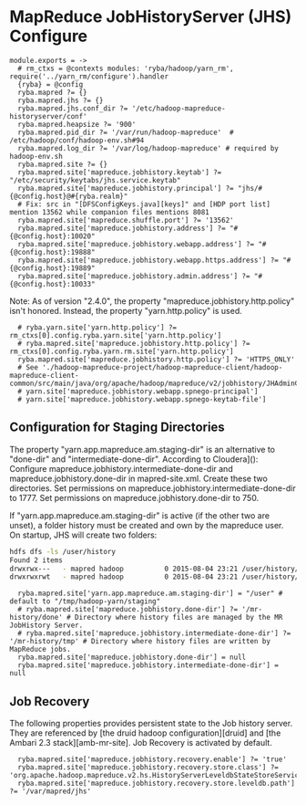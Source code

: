 
# MapReduce JobHistoryServer (JHS) Configure

    module.exports = ->
      # rm_ctxs = @contexts modules: 'ryba/hadoop/yarn_rm', require('../yarn_rm/configure').handler
      {ryba} = @config
      ryba.mapred ?= {}
      ryba.mapred.jhs ?= {}
      ryba.mapred.jhs.conf_dir ?= '/etc/hadoop-mapreduce-historyserver/conf'
      ryba.mapred.heapsize ?= '900'
      ryba.mapred.pid_dir ?= '/var/run/hadoop-mapreduce'  # /etc/hadoop/conf/hadoop-env.sh#94
      ryba.mapred.log_dir ?= '/var/log/hadoop-mapreduce' # required by hadoop-env.sh
      ryba.mapred.site ?= {}
      ryba.mapred.site['mapreduce.jobhistory.keytab'] ?= "/etc/security/keytabs/jhs.service.keytab"
      ryba.mapred.site['mapreduce.jobhistory.principal'] ?= "jhs/#{@config.host}@#{ryba.realm}"
      # Fix: src in "[DFSConfigKeys.java][keys]" and [HDP port list] mention 13562 while companion files mentions 8081
      ryba.mapred.site['mapreduce.shuffle.port'] ?= '13562'
      ryba.mapred.site['mapreduce.jobhistory.address'] ?= "#{@config.host}:10020"
      ryba.mapred.site['mapreduce.jobhistory.webapp.address'] ?= "#{@config.host}:19888"
      ryba.mapred.site['mapreduce.jobhistory.webapp.https.address'] ?= "#{@config.host}:19889"
      ryba.mapred.site['mapreduce.jobhistory.admin.address'] ?= "#{@config.host}:10033"

Note: As of version "2.4.0", the property "mapreduce.jobhistory.http.policy"
isn't honored. Instead, the property "yarn.http.policy" is used.

      # ryba.yarn.site['yarn.http.policy'] ?= rm_ctxs[0].config.ryba.yarn.site['yarn.http.policy']
      # ryba.mapred.site['mapreduce.jobhistory.http.policy'] ?= rm_ctxs[0].config.ryba.yarn.rm.site['yarn.http.policy']
      ryba.mapred.site['mapreduce.jobhistory.http.policy'] ?= 'HTTPS_ONLY'
      # See './hadoop-mapreduce-project/hadoop-mapreduce-client/hadoop-mapreduce-client-common/src/main/java/org/apache/hadoop/mapreduce/v2/jobhistory/JHAdminConfig.java#158'
      # yarn.site['mapreduce.jobhistory.webapp.spnego-principal']
      # yarn.site['mapreduce.jobhistory.webapp.spnego-keytab-file']

## Configuration for Staging Directories

The property "yarn.app.mapreduce.am.staging-dir" is an alternative to "done-dir"
and "intermediate-done-dir". According to Cloudera](): Configure 
mapreduce.jobhistory.intermediate-done-dir and mapreduce.jobhistory.done-dir in
mapred-site.xml. Create these two directories. Set permissions on
mapreduce.jobhistory.intermediate-done-dir to 1777. Set permissions on
mapreduce.jobhistory.done-dir to 750.

If "yarn.app.mapreduce.am.staging-dir" is active (if the other two are unset),
a folder history must be created and own by the mapreduce user. On startup, JHS
will create two folders:

```bash
hdfs dfs -ls /user/history
Found 2 items
drwxrwx---   - mapred hadoop          0 2015-08-04 23:21 /user/history/done
drwxrwxrwt   - mapred hadoop          0 2015-08-04 23:21 /user/history/done_intermediate
```

      ryba.mapred.site['yarn.app.mapreduce.am.staging-dir'] = "/user" # default to "/tmp/hadoop-yarn/staging"
      # ryba.mapred.site['mapreduce.jobhistory.done-dir'] ?= '/mr-history/done' # Directory where history files are managed by the MR JobHistory Server.
      # ryba.mapred.site['mapreduce.jobhistory.intermediate-done-dir'] ?= '/mr-history/tmp' # Directory where history files are written by MapReduce jobs.
      ryba.mapred.site['mapreduce.jobhistory.done-dir'] = null
      ryba.mapred.site['mapreduce.jobhistory.intermediate-done-dir'] = null


## Job Recovery

The following properties provides persistent state to the Job history server.
They are referenced by [the druid hadoop configuration][druid] and
[the Ambari 2.3 stack][amb-mr-site]. Job Recovery is activated by default.   

      ryba.mapred.site['mapreduce.jobhistory.recovery.enable'] ?= 'true'
      ryba.mapred.site['mapreduce.jobhistory.recovery.store.class'] ?= 'org.apache.hadoop.mapreduce.v2.hs.HistoryServerLeveldbStateStoreService'
      ryba.mapred.site['mapreduce.jobhistory.recovery.store.leveldb.path'] ?= '/var/mapred/jhs'
